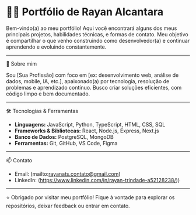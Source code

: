 # 🧑‍💻 Portfólio de Rayan Alcantara

Bem-vindo(a) ao meu portfólio! Aqui você encontrará alguns dos meus principais projetos, habilidades técnicas, e formas de contato. Meu objetivo é compartilhar o que venho construindo como desenvolvedor(a) e continuar aprendendo e evoluindo constantemente.

---

🚀 Sobre mim

Sou [Sua Profissão] com foco em [ex: desenvolvimento web, análise de dados, mobile, IA, etc.], apaixonado(a) por tecnologia, resolução de problemas e aprendizado contínuo. Busco criar soluções eficientes, com código limpo e bem documentado.

---

🛠️ Tecnologias & Ferramentas

- **Linguagens:** JavaScript, Python, TypeScript, HTML, CSS, SQL  
- **Frameworks & Bibliotecas:** React, Node.js, Express, Next.js  
- **Banco de Dados:** PostgreSQL, MongoDB  
- **Ferramentas:** Git, GitHub, VS Code, Figma

---

📫 Contato

- Email: (mailto:rayanats.contato@gmail.com)
- LinkedIn: (https://www.linkedin.com/in/rayan-trindade-a52128238/))

---

⭐ Obrigado por visitar meu portfólio! Fique à vontade para explorar os repositórios, deixar feedback ou entrar em contato.
